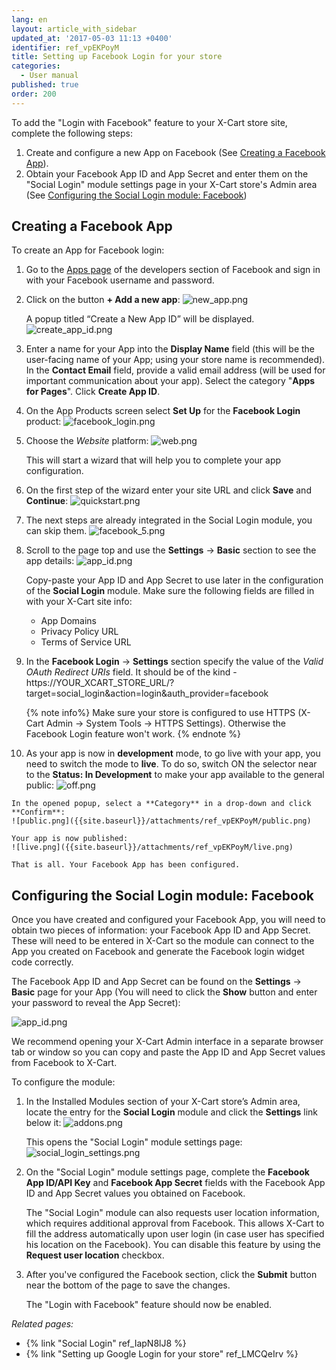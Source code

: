 ```yaml
---
lang: en
layout: article_with_sidebar
updated_at: '2017-05-03 11:13 +0400'
identifier: ref_vpEKPoyM
title: Setting up Facebook Login for your store
categories:
  - User manual
published: true
order: 200
---
```



To add the "Login with Facebook" feature to your X-Cart store site, complete the following steps:

1.  Create and configure a new App on Facebook (See [Creating a Facebook App](#creating-a-facebook-app)).
2.  Obtain your Facebook App ID and App Secret and enter them on the "Social Login" module settings page in your X-Cart store's Admin area (See [Configuring the Social Login module: Facebook](#configuring-the-social-login-module-facebook))

## Creating a Facebook App

To create an App for Facebook login:

1.  Go to the [Apps page](https://developers.facebook.com/apps) of the developers section of Facebook and sign in with your Facebook username and password.

2.  Click on the button **+ Add a new app**:
    ![new_app.png]({{site.baseurl}}/attachments/ref_vpEKPoyM/new_app.png)
    
    A popup titled “Create a New App ID” will be displayed.
    ![create_app_id.png]({{site.baseurl}}/attachments/ref_vpEKPoyM/create_app_id.png)
    
3.	Enter a name for your App into the **Display Name** field (this will be the user-facing name of your App; using your store name is recommended). 
	In the **Contact Email** field, provide a valid email address (will be used for important communication about your app). Select the category "**Apps for Pages**". Click **Create App ID**.
    
4.  On the App Products screen select **Set Up** for the **Facebook Login** product:
    ![facebook_login.png]({{site.baseurl}}/attachments/ref_vpEKPoyM/facebook_login.png) 
    
5.  Choose the _Website_ platform:
	![web.png]({{site.baseurl}}/attachments/ref_vpEKPoyM/web.png)
    
    This will start a wizard that will help you to complete your app configuration.

6.  On the first step of the wizard enter your site URL and click **Save** and **Continue**:
    ![quickstart.png]({{site.baseurl}}/attachments/ref_vpEKPoyM/quickstart.png)
        
7.  The next steps are already integrated in the Social Login module, you can skip them.
	![facebook_5.png]({{site.baseurl}}/attachments/ref_vpEKPoyM/facebook_5.png)

8.	Scroll to the page top and use the **Settings** -> **Basic** section to see the app details:
    ![app_id.png]({{site.baseurl}}/attachments/ref_vpEKPoyM/app_id.png)
    
    Copy-paste your App ID and App Secret to use later in the configuration of the **Social Login** module.
    Make sure the following fields are filled in with your X-Cart site info:
    * App Domains
    * Privacy Policy URL
    * Terms of Service URL
    
9. In the **Facebook Login** -> **Settings** section specify the value of the _Valid OAuth Redirect URIs_ field. It should be of the kind - https://YOUR_XCART_STORE_URL/?target=social_login&action=login&auth_provider=facebook
    
    {% note info%}
    Make sure your store is configured to use HTTPS (X-Cart Admin -> System Tools -> HTTPS Settings). Otherwise the Facebook Login feature won't work. 
    {% endnote %}
    
10.  As your app is now in **development** mode, to go live with your app, you need to switch the mode to **live**. To do so, switch ON the selector near to the **Status: In Development** to make your app available to the general public:
    ![off.png]({{site.baseurl}}/attachments/ref_vpEKPoyM/off.png)
    
    In the opened popup, select a **Category** in a drop-down and click **Confirm**:
    ![public.png]({{site.baseurl}}/attachments/ref_vpEKPoyM/public.png)

    Your app is now published:
    ![live.png]({{site.baseurl}}/attachments/ref_vpEKPoyM/live.png)

    That is all. Your Facebook App has been configured.

## Configuring the Social Login module: Facebook

Once you have created and configured your Facebook App, you will need to obtain two pieces of information: your Facebook App ID and App Secret. These will need to be entered in X-Cart so the module can connect to the App you created on Facebook and generate the Facebook login widget code correctly.

The Facebook App ID and App Secret can be found on the **Settings** -> **Basic** page for your App (You will need to click the **Show** button and enter your password to reveal the App Secret):

![app_id.png]({{site.baseurl}}/attachments/ref_vpEKPoyM/app_id.png)

We recommend opening your X-Cart Admin interface in a separate browser tab or window so you can copy and paste the App ID and App Secret values from Facebook to X-Cart.

To configure the module:

1.  In the Installed Modules section of your X-Cart store’s Admin area, locate the entry for the **Social Login** module and click the **Settings** link below it:
    ![addons.png]({{site.baseurl}}/attachments/ref_vpEKPoyM/addons.png)
    
    This opens the "Social Login" module settings page:
    ![social_login_settings.png]({{site.baseurl}}/attachments/ref_vpEKPoyM/social_login_settings.png)
    
2.  On the "Social Login" module settings page, complete the **Facebook App ID/API Key** and **Facebook App Secret** fields with the Facebook App ID and App Secret values you obtained on Facebook. 

	The "Social Login" module can also requests user location information, which requires additional approval from Facebook. This allows X-Cart to fill the address automatically upon user login (in case user has specified his location on the Facebook). You can disable this feature by using the **Request user location** checkbox.

3.  After you've configured the Facebook section, click the **Submit** button near the bottom of the page to save the changes.

    The "Login with Facebook" feature should now be enabled.

_Related pages:_

*   {% link "Social Login" ref_IapN8lJ8 %}
*   {% link "Setting up Google Login for your store" ref_LMCQeIrv %}
